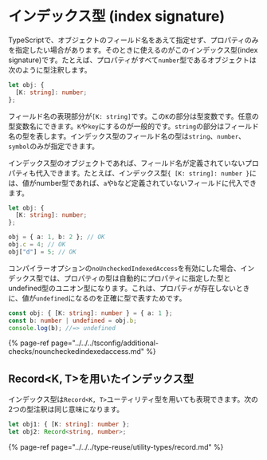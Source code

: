 # インデックス型 \(index signature\)

TypeScriptで、オブジェクトのフィールド名をあえて指定せず、プロパティのみを指定したい場合があります。そのときに使えるのがこのインデックス型\(index signature\)です。たとえば、プロパティがすべて`number`型であるオブジェクトは次のように型注釈します。

```typescript
let obj: {
  [K: string]: number;
};
```

フィールド名の表現部分が`[K: string]`です。この`K`の部分は型変数です。任意の型変数名にできます。`K`や`key`にするのが一般的です。`string`の部分はフィールド名の型を表します。インデックス型のフィールド名の型は`string`、`number`、`symbol`のみが指定できます。

インデックス型のオブジェクトであれば、フィールド名が定義されていないプロパティも代入できます。たとえば、インデックス型`{ [K: string]: number }`には、値がnumber型であれば、`a`や`b`など定義されていないフィールドに代入できます。

```typescript
let obj: {
  [K: string]: number;
};

obj = { a: 1, b: 2 }; // OK
obj.c = 4; // OK
obj["d"] = 5; // OK
```

コンパイラーオプションの`noUncheckedIndexedAccess`を有効にした場合、インデックス型では、プロパティの型は自動的にプロパティに指定した型とundefined型のユニオン型になります。これは、プロパティが存在しないときに、値が`undefined`になるのを正確に型で表すためです。

```typescript
const obj: { [K: string]: number } = { a: 1 };
const b: number | undefined = obj.b;
console.log(b); //=> undefined
```

{% page-ref page="../../../tsconfig/additional-checks/nouncheckedindexedaccess.md" %}

## Record&lt;K, T&gt;を用いたインデックス型

インデックス型は`Record<K, T>`ユーティリティ型を用いても表現できます。次の2つの型注釈は同じ意味になります。

```typescript
let obj1: { [K: string]: number };
let obj2: Record<string, number>;
```

{% page-ref page="../../../type-reuse/utility-types/record.md" %}

